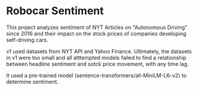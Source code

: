 # Robocar Sentiment

This project analyzes sentiment of NYT Articles on "Autonomous Driving" since 2016 and their impact on the stock prices of companies developing self-driving cars.

v1 used datasets from NYT API and Yahoo Finance.  Ultimately, the datasets in v1 were too small and all atttempted models failed to find a relationship between headline sentiment and sotck price movement, with any time lag.

It used a pre-trained model (sentence-transformers/all-MiniLM-L6-v2) to determine sentiment.


